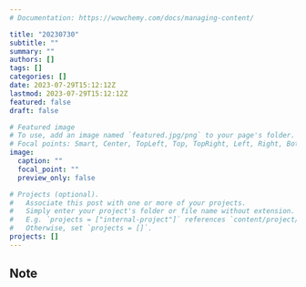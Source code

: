```yaml
---
# Documentation: https://wowchemy.com/docs/managing-content/

title: "20230730"
subtitle: ""
summary: ""
authors: []
tags: []
categories: []
date: 2023-07-29T15:12:12Z
lastmod: 2023-07-29T15:12:12Z
featured: false
draft: false

# Featured image
# To use, add an image named `featured.jpg/png` to your page's folder.
# Focal points: Smart, Center, TopLeft, Top, TopRight, Left, Right, BottomLeft, Bottom, BottomRight.
image:
  caption: ""
  focal_point: ""
  preview_only: false

# Projects (optional).
#   Associate this post with one or more of your projects.
#   Simply enter your project's folder or file name without extension.
#   E.g. `projects = ["internal-project"]` references `content/project/deep-learning/index.md`.
#   Otherwise, set `projects = []`.
projects: []
---
```


## Note

